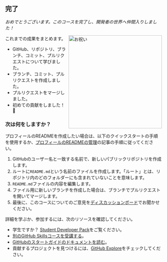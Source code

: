<!--
  <<< Author notes: Finish >>>
  学んだことのレビュー、フィードバックの依頼、次のステップの提供。
-->

## 完了

_おめでとうございます。このコースを完了し、開発者の世界へ仲間入りしました！_

<img src=https://octodex.github.com/images/collabocats.jpg alt=お祝い width=300 align=right>

これまでの成果をまとめます。

- GitHub、リポジトリ、ブランチ、コミット、プルリクエストについて学びました。
- ブランチ、コミット、プルリクエストを作成しました。
- プルリクエストをマージしました。
- 初めての貢献をしました！ :tada:

### 次は何をしますか？

プロフィールのREADMEを作成したい場合は、以下のクイックスタートの手順を使用するか、[プロフィールのREADMEの管理](https://docs.github.com/account-and-profile/setting-up-and-managing-your-github-profile/customizing-your-profile/managing-your-profile-readme)の記事の手順に従ってください。

1. GitHubのユーザー名と一致する名前で、新しいパブリックリポジトリを作成します。
2. ルートに`README.md`という名前のファイルを作成します。「ルート」とは、リポジトリ内のどのフォルダーにも含まれていないことを意味します。
3. `README.md`ファイルの内容を編集します。
4. ファイル用に新しいブランチを作成した場合は、ブランチでプルリクエストを開いてマージします。
5. 最後に、このコースについてのご意見を[ディスカッションボード](https://github.com/orgs/skills/discussions/categories/introduction-to-github)でお聞かせください。

詳細を学ぶか、参加するには、次のリソースを確認してください。

- 学生ですか？ [Student Developer Pack](https://education.github.com/pack)をご覧ください。
- [別のGitHub Skillsコースを受講する](https://github.com/skills)。
- [GitHubのスタートガイドのドキュメントを読む](https://docs.github.com/ja/get-started)。
- 貢献するプロジェクトを見つけるには、[GitHub Explore](https://github.com/explore)をチェックしてください。
